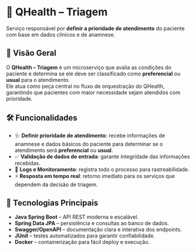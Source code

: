 # 🧬 QHealth – Triagem  
Serviço responsável por **definir a prioridade de atendimento** do paciente com base em dados clínicos e de anamnese.

## 📝 Visão Geral  
O **QHealth – Triagem** é um microserviço que avalia as condições do paciente e determina se ele deve ser classificado como **preferencial** ou **usual** para o atendimento.  
Ele atua como peça central no fluxo de orquestração do QHealth, garantindo que pacientes com maior necessidade sejam atendidos com prioridade.

## 🛠 Funcionalidades  
- 🩺 **Definir prioridade de atendimento**: recebe informações de anamnese e dados básicos do paciente para determinar se o atendimento será **preferencial** ou **usual**.  
- ✅ **Validação de dados de entrada**: garante integridade das informações recebidas.  
- 🧪 **Logs e Monitoramento**: registra todo o processo para rastreabilidade.  
- ⚡ **Resposta em tempo real**: retorno imediato para os serviços que dependem da decisão de triagem.

## 🚀 Tecnologias Principais  
- **Java Spring Boot** – API REST moderna e escalável.  
- **Spring Data JPA** – persistência e consultas ao banco de dados.  
- **Swagger/OpenAPI** – documentação clara e interativa dos endpoints.  
- **JUnit** – testes automatizados para garantir confiabilidade.  
- **Docker** – containerização para fácil deploy e execução.
